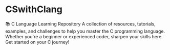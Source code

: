 # CSwithClang
📚 C Language Learning Repository  A collection of resources, tutorials, examples, and challenges to help you master the C programming language. Whether you're a beginner or experienced coder, sharpen your skills here.  Get started on your C journey!
